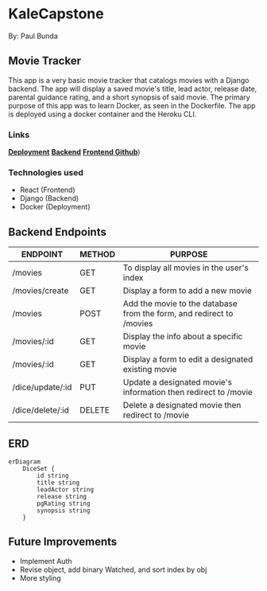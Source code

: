 # KaleCapstone 
By: Paul Bunda

## Movie Tracker
This app is a very basic movie tracker that catalogs movies with a Django backend. The app will display a saved movie's title, lead actor, release date, parental guidance rating, and a short synopsis of said movie. The primary purpose of this app was to learn Docker, as seen in the Dockerfile. The app is deployed using a docker container and the Heroku CLI.  

### Links
[**Deployment**](https://intense-forest-85466-8a4e6faec164.herokuapp.com/)
[**Backend**](https://stormy-journey-78172-5e031ccea3dc.herokuapp.com/movies/)
[**Frontend Github**](https://github.com/Auryx/KaleCapstone-Frontend/))

### Technologies used
- React (Frontend)
- Django (Backend)
- Docker (Deployment)

## Backend Endpoints
| ENDPOINT | METHOD | PURPOSE |
|----------|--------|---------|
| /movies | GET | To display all movies in the user's index |
| /movies/create | GET | Display a form to add a new movie |
| /movies | POST | Add the movie to the database from the form, and redirect to /movies |
| /movies/:id | GET | Display the info about a specific movie |
| /movies/:id | GET | Display a form to edit a designated existing movie |
| /dice/update/:id | PUT | Update a designated movie's information then redirect to /movie |
| /dice/delete/:id | DELETE | Delete a designated movie then redirect to /movie  |

## ERD
``` mermaid
erDiagram
    DiceSet {
        id string 
        title string
        leadActor string
        release string
        pgRating string
        synopsis string
    }

```
## Future Improvements
- Implement Auth
- Revise object, add binary Watched, and sort index by obj
- More styling
